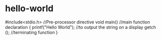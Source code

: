 # hello-world

#include<stdio.h>	//Pre-processor directive
void main()		//main function declaration
{
printf("Hello World");	//to output the string on a display
getch ();		//terminating function
}
